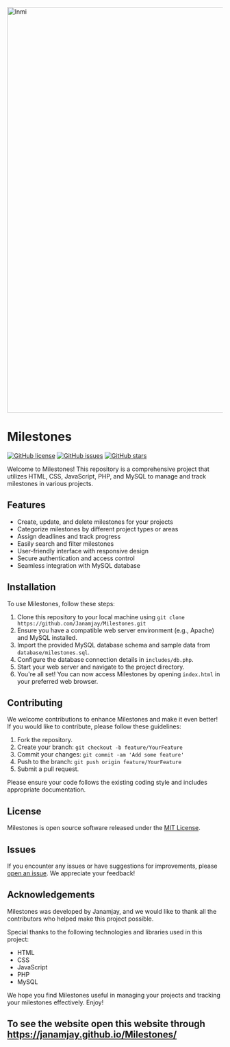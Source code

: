 <img width="945" alt="lnmi" src="https://github.com/Janamjay/Milestones/assets/95991117/cf07f9fe-107c-4521-9952-c7580814596b">


# Milestones

[![GitHub license](https://img.shields.io/github/license/Janamjay/Milestones)](https://github.com/Janamjay/Milestones/blob/LNMI/LICENSE)
[![GitHub issues](https://img.shields.io/github/issues/Janamjay/Milestones)](https://github.com/Janamjay/Milestones/issues)
[![GitHub stars](https://img.shields.io/github/stars/Janamjay/Milestones)](https://github.com/Janamjay/Milestones/stargazers)

Welcome to Milestones! This repository is a comprehensive project that utilizes HTML, CSS, JavaScript, PHP, and MySQL to manage and track milestones in various projects. 

## Features

- Create, update, and delete milestones for your projects
- Categorize milestones by different project types or areas
- Assign deadlines and track progress
- Easily search and filter milestones
- User-friendly interface with responsive design
- Secure authentication and access control
- Seamless integration with MySQL database

## Installation

To use Milestones, follow these steps:

1. Clone this repository to your local machine using `git clone https://github.com/Janamjay/Milestones.git`
2. Ensure you have a compatible web server environment (e.g., Apache) and MySQL installed.
3. Import the provided MySQL database schema and sample data from `database/milestones.sql`.
4. Configure the database connection details in `includes/db.php`.
5. Start your web server and navigate to the project directory.
6. You're all set! You can now access Milestones by opening `index.html` in your preferred web browser.

## Contributing

We welcome contributions to enhance Milestones and make it even better! If you would like to contribute, please follow these guidelines:

1. Fork the repository.
2. Create your branch: `git checkout -b feature/YourFeature`
3. Commit your changes: `git commit -am 'Add some feature'`
4. Push to the branch: `git push origin feature/YourFeature`
5. Submit a pull request.

Please ensure your code follows the existing coding style and includes appropriate documentation.

## License

Milestones is open source software released under the [MIT License](https://github.com/Janamjay/Milestones/blob/LNMI/LICENSE).

## Issues

If you encounter any issues or have suggestions for improvements, please [open an issue](https://github.com/Janamjay/Milestones/issues). We appreciate your feedback!

## Acknowledgements

Milestones was developed by Janamjay, and we would like to thank all the contributors who helped make this project possible.

Special thanks to the following technologies and libraries used in this project:
- HTML
- CSS
- JavaScript
- PHP
- MySQL

We hope you find Milestones useful in managing your projects and tracking your milestones effectively. Enjoy!

## To see the website open this  website through  https://janamjay.github.io/Milestones/
